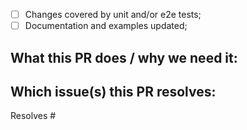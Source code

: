 - [ ] Changes covered by unit and/or e2e tests;
- [ ] Documentation and examples updated;

## What this PR does / why we need it:
<!--
What code changes are made?
What problem does this PR addresses, or what feature this PR adds?
-->
<!-- REPLACE WITH CONTENT -->

## Which issue(s) this PR resolves:
<!--
Usage: `Resolves #<issue number>`, or `Resolves <link to the issue>`.
If PR is about `failing-tests`, please post the related tests in a comment and do not use `Resolves`
-->
Resolves #

